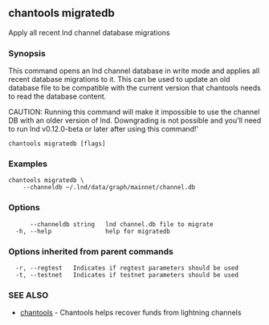 ## chantools migratedb

Apply all recent lnd channel database migrations

### Synopsis

This command opens an lnd channel database in write mode
and applies all recent database migrations to it. This can be used to update
an old database file to be compatible with the current version that chantools
needs to read the database content.

CAUTION: Running this command will make it impossible to use the channel DB
with an older version of lnd. Downgrading is not possible and you'll need to
run lnd v0.12.0-beta or later after using this command!'

```
chantools migratedb [flags]
```

### Examples

```
chantools migratedb \
	--channeldb ~/.lnd/data/graph/mainnet/channel.db
```

### Options

```
      --channeldb string   lnd channel.db file to migrate
  -h, --help               help for migratedb
```

### Options inherited from parent commands

```
  -r, --regtest   Indicates if regtest parameters should be used
  -t, --testnet   Indicates if testnet parameters should be used
```

### SEE ALSO

* [chantools](chantools.md)	 - Chantools helps recover funds from lightning channels

